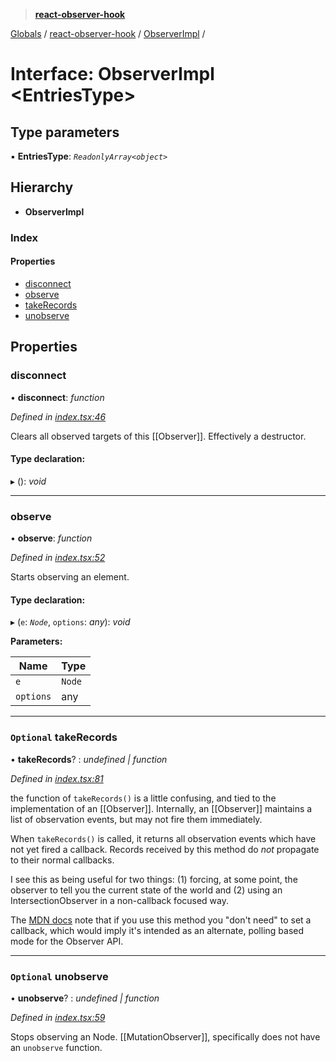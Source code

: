 > **[react-observer-hook](../README.md)**

[Globals]() / [react-observer-hook](../README.md) / [ObserverImpl](react_observer_hook.observerimpl.md) /

# Interface: ObserverImpl <**EntriesType**>

## Type parameters

▪ **EntriesType**: *`ReadonlyArray<object>`*

## Hierarchy

* **ObserverImpl**

### Index

#### Properties

* [disconnect](react_observer_hook.observerimpl.md#disconnect)
* [observe](react_observer_hook.observerimpl.md#observe)
* [takeRecords](react_observer_hook.observerimpl.md#optional-takerecords)
* [unobserve](react_observer_hook.observerimpl.md#optional-unobserve)

## Properties

###  disconnect

• **disconnect**: *function*

*Defined in [index.tsx:46](https://github.com/Zemnmez/react-dom-observer/blob/04c56ef/src/index.tsx#L46)*

Clears all observed targets of this [[Observer]].
Effectively a destructor.

#### Type declaration:

▸ (): *void*

___

###  observe

• **observe**: *function*

*Defined in [index.tsx:52](https://github.com/Zemnmez/react-dom-observer/blob/04c56ef/src/index.tsx#L52)*

Starts observing an element.

#### Type declaration:

▸ (`e`: *`Node`*, `options`: *any*): *void*

**Parameters:**

Name | Type |
------ | ------ |
`e` | `Node` |
`options` | any |

___

### `Optional` takeRecords

• **takeRecords**? : *undefined | function*

*Defined in [index.tsx:81](https://github.com/Zemnmez/react-dom-observer/blob/04c56ef/src/index.tsx#L81)*

the function of `takeRecords()` is a little confusing,
and tied to the implementation of an [[Observer]].
Internally, an [[Observer]] maintains a list of observation
events, but may not fire them immediately.

When `takeRecords()` is called, it returns all observation
events which have not yet fired a callback. Records
received by this method do *not* propagate to their normal
callbacks.

I see this as being useful for two things: (1) forcing, at
some point, the observer to tell you the current state of the
world and (2) using an IntersectionObserver in a non-callback
focused way.

The [MDN docs](https://developer.mozilla.org/en-US/docs/Web/API/IntersectionObserver/takeRecord) note that if you use this method you "don't need"
to set a callback, which would imply it's intended as an alternate,
polling based mode for the Observer API.

___

### `Optional` unobserve

• **unobserve**? : *undefined | function*

*Defined in [index.tsx:59](https://github.com/Zemnmez/react-dom-observer/blob/04c56ef/src/index.tsx#L59)*

Stops observing an Node.
[[MutationObserver]], specifically does not have an `unobserve`
function.